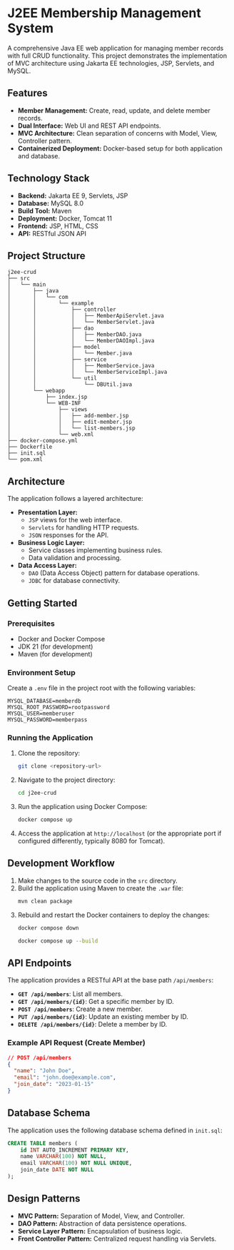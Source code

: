 # J2EE Membership Management System

A comprehensive Java EE web application for managing member records with full CRUD functionality. This project demonstrates the implementation of MVC architecture using Jakarta EE technologies, JSP, Servlets, and MySQL.

## Features

- **Member Management:** Create, read, update, and delete member records.
- **Dual Interface:** Web UI and REST API endpoints.
- **MVC Architecture:** Clean separation of concerns with Model, View, Controller pattern.
- **Containerized Deployment:** Docker-based setup for both application and database.

## Technology Stack

- **Backend:** Jakarta EE 9, Servlets, JSP
- **Database:** MySQL 8.0
- **Build Tool:** Maven
- **Deployment:** Docker, Tomcat 11
- **Frontend:** JSP, HTML, CSS
- **API:** RESTful JSON API

## Project Structure

```text
j2ee-crud
├── src
│   └── main
│       ├── java
│       │   └── com
│       │       └── example
│       │           ├── controller
│       │           │   ├── MemberApiServlet.java
│       │           │   └── MemberServlet.java
│       │           ├── dao
│       │           │   ├── MemberDAO.java
│       │           │   └── MemberDAOImpl.java
│       │           ├── model
│       │           │   └── Member.java
│       │           ├── service
│       │           │   ├── MemberService.java
│       │           │   └── MemberServiceImpl.java
│       │           └── util
│       │               └── DBUtil.java
│       └── webapp
│           ├── index.jsp
│           └── WEB-INF
│               ├── views
│               │   ├── add-member.jsp
│               │   ├── edit-member.jsp
│               │   └── list-members.jsp
│               └── web.xml
├── docker-compose.yml
├── Dockerfile
├── init.sql
└── pom.xml
```

## Architecture

The application follows a layered architecture:

- **Presentation Layer:**
  - `JSP` views for the web interface.
  - `Servlets` for handling HTTP requests.
  - `JSON` responses for the API.
- **Business Logic Layer:**
  - Service classes implementing business rules.
  - Data validation and processing.
- **Data Access Layer:**
  - `DAO` (Data Access Object) pattern for database operations.
  - `JDBC` for database connectivity.

## Getting Started

### Prerequisites

- Docker and Docker Compose
- JDK 21 (for development)
- Maven (for development)

### Environment Setup

Create a `.env` file in the project root with the following variables:

```dotenv:.env
MYSQL_DATABASE=memberdb
MYSQL_ROOT_PASSWORD=rootpassword
MYSQL_USER=memberuser
MYSQL_PASSWORD=memberpass
```

### Running the Application

1.  Clone the repository:
    ```bash
    git clone <repository-url>
    ```
2.  Navigate to the project directory:
    ```bash
    cd j2ee-crud
    ```
3.  Run the application using Docker Compose:
    ```bash
    docker compose up
    ```
4.  Access the application at `http://localhost` (or the appropriate port if configured differently, typically 8080 for Tomcat).

## Development Workflow

1.  Make changes to the source code in the `src` directory.
2.  Build the application using Maven to create the `.war` file:
    ```bash
    mvn clean package
    ```
3.  Rebuild and restart the Docker containers to deploy the changes:
    ```bash
    docker compose down
    ```
    ```bash
    docker compose up --build
    ```

## API Endpoints

The application provides a RESTful API at the base path `/api/members`:

- **`GET /api/members`**: List all members.
- **`GET /api/members/{id}`**: Get a specific member by ID.
- **`POST /api/members`**: Create a new member.
- **`PUT /api/members/{id}`**: Update an existing member by ID.
- **`DELETE /api/members/{id}`**: Delete a member by ID.

### Example API Request (Create Member)

```json
// POST /api/members
{
  "name": "John Doe",
  "email": "john.doe@example.com",
  "join_date": "2023-01-15"
}
```

## Database Schema

The application uses the following database schema defined in `init.sql`:

```sql:init.sql
CREATE TABLE members (
    id INT AUTO_INCREMENT PRIMARY KEY,
    name VARCHAR(100) NOT NULL,
    email VARCHAR(100) NOT NULL UNIQUE,
    join_date DATE NOT NULL
);
```

## Design Patterns

- **MVC Pattern:** Separation of Model, View, and Controller.
- **DAO Pattern:** Abstraction of data persistence operations.
- **Service Layer Pattern:** Encapsulation of business logic.
- **Front Controller Pattern:** Centralized request handling via Servlets.

